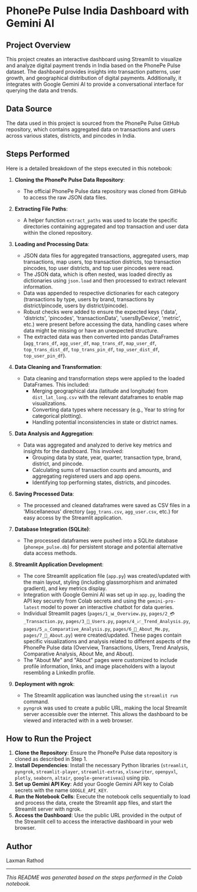 
# PhonePe Pulse India Dashboard with Gemini AI

## Project Overview

This project creates an interactive dashboard using Streamlit to visualize and analyze digital payment trends in India based on the PhonePe Pulse dataset. The dashboard provides insights into transaction patterns, user growth, and geographical distribution of digital payments. Additionally, it integrates with Google Gemini AI to provide a conversational interface for querying the data and trends.

## Data Source

The data used in this project is sourced from the PhonePe Pulse GitHub repository, which contains aggregated data on transactions and users across various states, districts, and pincodes in India.

## Steps Performed

Here is a detailed breakdown of the steps executed in this notebook:

1.  **Cloning the PhonePe Pulse Data Repository**:
    - The official PhonePe Pulse data repository was cloned from GitHub to access the raw JSON data files.

2.  **Extracting File Paths**:
    - A helper function `extract_paths` was used to locate the specific directories containing aggregated and top transaction and user data within the cloned repository.

3.  **Loading and Processing Data**:
    - JSON data files for aggregated transactions, aggregated users, map transactions, map users, top transaction districts, top transaction pincodes, top user districts, and top user pincodes were read.
    - The JSON data, which is often nested, was loaded directly as dictionaries using `json.load` and then processed to extract relevant information.
    - Data was appended to respective dictionaries for each category (transactions by type, users by brand, transactions by district/pincode, users by district/pincode).
    - Robust checks were added to ensure the expected keys ('data', 'districts', 'pincodes', 'transactionData', 'usersByDevice', 'metric', etc.) were present before accessing the data, handling cases where data might be missing or have an unexpected structure.
    - The extracted data was then converted into pandas DataFrames (`agg_trans_df`, `agg_user_df`, `map_trans_df`, `map_user_df`, `top_trans_dist_df`, `top_trans_pin_df`, `top_user_dist_df`, `top_user_pin_df`).

4.  **Data Cleaning and Transformation**:
    - Data cleaning and transformation steps were applied to the loaded DataFrames. This included:
        - Merging geographical data (latitude and longitude) from `dist_lat_long.csv` with the relevant dataframes to enable map visualizations.
        - Converting data types where necessary (e.g., Year to string for categorical plotting).
        - Handling potential inconsistencies in state or district names.

5.  **Data Analysis and Aggregation**:
    - Data was aggregated and analyzed to derive key metrics and insights for the dashboard. This involved:
        - Grouping data by state, year, quarter, transaction type, brand, district, and pincode.
        - Calculating sums of transaction counts and amounts, and aggregating registered users and app opens.
        - Identifying top performing states, districts, and pincodes.

6.  **Saving Processed Data**:
    - The processed and cleaned dataframes were saved as CSV files in a 'Miscellaneous' directory (`agg_trans.csv`, `agg_user.csv`, etc.) for easy access by the Streamlit application.

7.  **Database Integration (SQLite)**:
    - The processed dataframes were pushed into a SQLite database (`phonepe_pulse.db`) for persistent storage and potential alternative data access methods.

8.  **Streamlit Application Development**:
    - The core Streamlit application file (`app.py`) was created/updated with the main layout, styling (including glassmorphism and animated gradient), and key metrics display.
    - Integration with Google Gemini AI was set up in `app.py`, loading the API key securely from Colab secrets and using the `gemini-pro-latest` model to power an interactive chatbot for data queries.
    - Individual Streamlit pages (`pages/1_📊_Overview.py`, `pages/2_💳_Transaction.py`, `pages/3_👥_Users.py`, `pages/4_📈_Trend_Analysis.py`, `pages/5_⚖️_Comparative_Analysis.py`, `pages/6_👤_About_Me.py`, `pages/7_👤_About.py`) were created/updated. These pages contain specific visualizations and analysis related to different aspects of the PhonePe Pulse data (Overview, Transactions, Users, Trend Analysis, Comparative Analysis, About Me, and About).
    - The "About Me" and "About" pages were customized to include profile information, links, and image placeholders with a layout resembling a LinkedIn profile.

9.  **Deployment with ngrok**:
    - The Streamlit application was launched using the `streamlit run` command.
    - `pyngrok` was used to create a public URL, making the local Streamlit server accessible over the internet. This allows the dashboard to be viewed and interacted with in a web browser.

## How to Run the Project

1.  **Clone the Repository**: Ensure the PhonePe Pulse data repository is cloned as described in Step 1.
2.  **Install Dependencies**: Install the necessary Python libraries (`streamlit`, `pyngrok`, `streamlit-player`, `streamlit-extras`, `xlsxwriter`, `openpyxl`, `plotly`, `seaborn`, `altair`, `google-generativeai`) using pip.
3.  **Set up Gemini API Key**: Add your Google Gemini API key to Colab secrets with the name `GOOGLE_API_KEY`.
4.  **Run the Notebook Cells**: Execute the notebook cells sequentially to load and process the data, create the Streamlit app files, and start the Streamlit server with ngrok.
5.  **Access the Dashboard**: Use the public URL provided in the output of the Streamlit cell to access the interactive dashboard in your web browser.

## Author

Laxman Rathod

---

*This README was generated based on the steps performed in the Colab notebook.*
